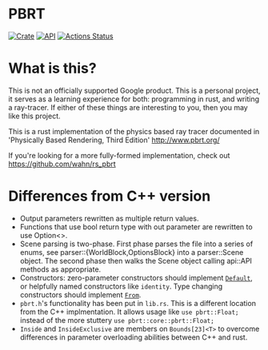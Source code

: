 # PBRT
[![Crate](https://img.shields.io/crates/v/pbrt.svg)](https://crates.io/crates/pbrt)
[![API](https://docs.rs/pbrt/badge.svg)](https://docs.rs/pbrt)
[![Actions Status](https://github.com/wathiede/pbrt/workflows/Rust/badge.svg)](https://github.com/wathiede/pbrt/actions)

# What is this?
This is not an officially supported Google product.  This is a personal
project, it serves as a learning experience for both: programming in rust, and
writing a ray-tracer.  If either of these things are interesting to you, then
you may like this project.

This is a rust implementation of the physics based ray tracer documented in
'Physically Based Rendering, Third Edition' http://www.pbrt.org/

If you're looking for a more fully-formed implementation, check out
  https://github.com/wahn/rs_pbrt

# Differences from C++ version
 * Output parameters rewritten as multiple return values.
 * Functions that use bool return type with out parameter are rewritten to use
   Option<>.
 * Scene parsing is two-phase.  First phase parses the file into a series of
   enums, see parser::{WorldBlock,OptionsBlock} into a parser::Scene object.
   The second phase then walks the Scene object calling api::API methods as
   appropriate.
 * Constructors: zero-parameter constructors should implement
   [`Default`](https://doc.rust-lang.org/std/default/trait.Default.html), or
   helpfully named constructors like `identity`.  Type changing constructors
   should implement
   [`From`](https://doc.rust-lang.org/std/convert/trait.From.html).
 * `pbrt.h`'s functionality has been put in `lib.rs`.  This is a different location from the C++ implmentation.  It allows usage like `use pbrt::Float;` instead of the more stuttery `use pbrt::core::pbrt::Float;`
 * `Inside` and `InsideExclusive` are members on `Bounds[23]<T>` to overcome
   differences in parameter overloading abilities between C++ and rust.
